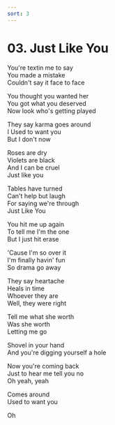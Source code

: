 ```yaml
---
sort: 3
---
```

# 03. Just Like You
You're textin me to say\
You made a mistake\
Couldn't say it face to face

You thought you wanted her\
You got what you deserved\
Now look who's getting played

They say karma goes around\
I Used to want you\
But I don't now

Roses are dry\
Violets are black\
And I can be cruel\
Just like you

Tables have turned\
Can't help but laugh\
For saying we're through\
Just Like You

You hit me up again\
To tell me I'm the one\
But I just hit erase

'Cause I'm so over it\
I'm finally havin' fun\
So drama go away

They say heartache\
Heals in time\
Whoever they are\
Well, they were right


Tell me what she worth\
Was she worth\
Letting me go

Shovel in your hand\
And you're digging yourself a hole

Now you're coming back\
Just to hear me tell you no\
Oh yeah, yeah

Comes around\
Used to want you

Oh
